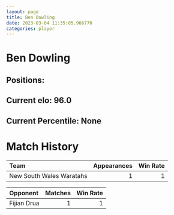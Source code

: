 ```yaml
---  
layout: page  
title: Ben Dowling  
date: 2023-03-04 11:35:05.966770  
categories: player  
---
```

# Ben Dowling

## Positions: 

## Current elo: 96.0

## Current Percentile: None

# Match History


| Team                     |   Appearances |   Win Rate |
|:-------------------------|--------------:|-----------:|
| New South Wales Waratahs |             1 |          1 |

| Opponent    |   Matches |   Win Rate |
|:------------|----------:|-----------:|
| Fijian Drua |         1 |          1 |